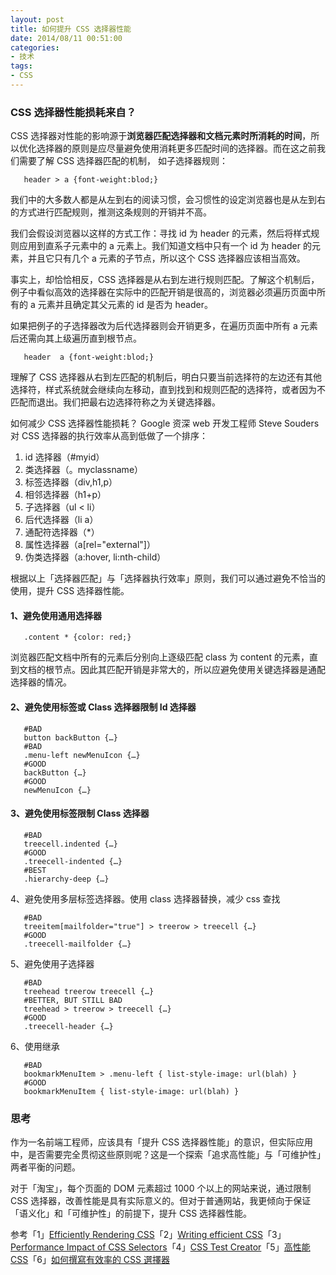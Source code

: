 ```yaml
---
layout: post
title: 如何提升 CSS 选择器性能
date: 2014/08/11 00:51:00
categories:
- 技术
tags:
- CSS
---
```


### CSS 选择器性能损耗来自？

CSS 选择器对性能的影响源于**浏览器匹配选择器和文档元素时所消耗的时间**，所以优化选择器的原则是应尽量避免使用消耗更多匹配时间的选择器。而在这之前我们需要了解 CSS 选择器匹配的机制， 如子选择器规则：

```
   header > a {font-weight:blod;}
```

我们中的大多数人都是从左到右的阅读习惯，会习惯性的设定浏览器也是从左到右的方式进行匹配规则，推测这条规则的开销并不高。

我们会假设浏览器以这样的方式工作：寻找 id 为 header 的元素，然后将样式规则应用到直系子元素中的 a 元素上。我们知道文档中只有一个 id 为 header 的元素，并且它只有几个 a 元素的子节点，所以这个 CSS 选择器应该相当高效。

事实上，却恰恰相反，CSS 选择器是从右到左进行规则匹配。了解这个机制后，例子中看似高效的选择器在实际中的匹配开销是很高的，浏览器必须遍历页面中所有的 a 元素并且确定其父元素的 id 是否为 header。

如果把例子的子选择器改为后代选择器则会开销更多，在遍历页面中所有 a 元素后还需向其上级遍历直到根节点。

```
   header  a {font-weight:blod;}
```

理解了 CSS 选择器从右到左匹配的机制后，明白只要当前选择符的左边还有其他选择符，样式系统就会继续向左移动，直到找到和规则匹配的选择符，或者因为不匹配而退出。我们把最右边选择符称之为关键选择器。

如何减少 CSS 选择器性能损耗？ Google 资深 web 开发工程师 Steve Souders 对 CSS 选择器的执行效率从高到低做了一个排序：

1. id 选择器（#myid）
2. 类选择器（。myclassname）
3. 标签选择器（div,h1,p）
4. 相邻选择器（h1+p）
5. 子选择器（ul < li）
6. 后代选择器（li a）
7. 通配符选择器（*）
8. 属性选择器（a[rel="external"]）
9. 伪类选择器（a:hover, li:nth-child）

根据以上「选择器匹配」与「选择器执行效率」原则，我们可以通过避免不恰当的使用，提升 CSS 选择器性能。

#### 1、避免使用通用选择器

```
   .content * {color: red;}
```

浏览器匹配文档中所有的元素后分别向上逐级匹配 class 为 content 的元素，直到文档的根节点。因此其匹配开销是非常大的，所以应避免使用关键选择器是通配选择器的情况。

#### 2、避免使用标签或 Class 选择器限制 Id 选择器

```
   #BAD
   button backButton {…}
   #BAD
   .menu-left newMenuIcon {…}
   #GOOD
   backButton {…}
   #GOOD
   newMenuIcon {…}
```

#### 3、避免使用标签限制 Class 选择器

```
   #BAD
   treecell.indented {…}
   #GOOD
   .treecell-indented {…}
   #BEST
   .hierarchy-deep {…}
```

4、避免使用多层标签选择器。使用 class 选择器替换，减少 css 查找

```
   #BAD
   treeitem[mailfolder="true"] > treerow > treecell {…}
   #GOOD
   .treecell-mailfolder {…}
```

5、避免使用子选择器

```
   #BAD
   treehead treerow treecell {…}
   #BETTER, BUT STILL BAD
   treehead > treerow > treecell {…}
   #GOOD
   .treecell-header {…}
```

6、使用继承

```
   #BAD
   bookmarkMenuItem > .menu-left { list-style-image: url(blah) }
   #GOOD
   bookmarkMenuItem { list-style-image: url(blah) }
```

### 思考

作为一名前端工程师，应该具有「提升 CSS 选择器性能」的意识，但实际应用中，是否需要完全贯彻这些原则呢？这是一个探索「追求高性能」与「可维护性」两者平衡的问题。

对于「淘宝」，每个页面的 DOM 元素超过 1000 个以上的网站来说，通过限制 CSS 选择器，改善性能是具有实际意义的。但对于普通网站，我更倾向于保证「语义化」和「可维护性」的前提下，提升 CSS 选择器性能。

参考「1」[Efficiently Rendering CSS][1]「2」[Writing efficient CSS][2]「3」[Performance Impact of CSS Selectors][3]「4」[CSS Test Creator][4]「5」[高性能 CSS][5]「6」[如何撰寫有效率的 CSS 選擇器][6]

[1]: http://css-tricks.com/efficiently-rendering-css/

[2]: https://developer.mozilla.org/en-US/docs/Web/Guide/CSS/Writing_efficient_CSS?redirectlocale=en-US&redirectslug=Writing_Efficient_CSS

[3]: http://www.stevesouders.com/blog/2009/03/10/performance-impact-of-css-selectors/

[4]: http://stevesouders.com/efws/css-selectors/csscreate.php?n=1000&sel=div+div+div+div+div+div+a&body=background%3A+%23CFD&ne=1000

[5]: http://www.alloyteam.com/2012/10/high-performance-css/

[6]: http://www.mrmu.com.tw/2011/10/11/writing-efficient-css-selectors/

